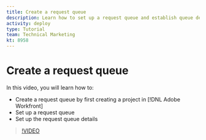 ```yaml
---
title: Create a request queue
description: Learn how to set up a request queue and establish queue details in [!DNL Adobe Workfront]. Follow these steps to help help your organization manage work intake.
activity: deploy
type: Tutorial
team: Technical Marketing
kt: 8958
---
```

# Create a request queue

In this video, you will learn how to:

* Create a request queue by first creating a project in [!DNL Adobe Workfront]
* Set up a request queue
* Set up the request queue details

>[!VIDEO](https://video.tv.adobe.com/v/335221/?quality=12)

<!---
Let's take a minute to review the information you were just presented.

Which of the following must be in place in order for a Request Queue to go live? (select all that apply)

Project status = current
"Issue" from the request type is selected
"Publish as Help Request Queue" is selected
Project Status = Current or Planning

Answer: a) Project status = current and c) "Publish as Help Request Queue" is selected

2. Requests can be made via email. True or false?

Answer: True
--->